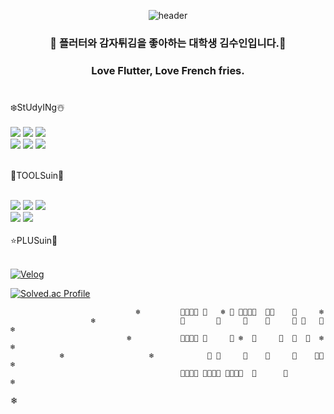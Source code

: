 <div align="center">
  
![header](https://capsule-render.vercel.app/api?type=slice&reversal=false&animation=twinkling&color=gradient&height=230&section=header&text=SUIN&fontSize=90&&fontAlign=80&fontAlignY=10&rotate=15&desc=안녕하세요저의누추한깃허브에방문하신모든여러분들항상만수무강하세요&descSize=20&descAlign=58&descAlignY=40)
  ### 🍟 플러터와 감자튀김을 좋아하는 대학생 김수인입니다.🍟  
  ### Love Flutter, Love French fries. 
  #
  <div align="left">
❄️StUdyINg☃️
  </div>
  <br/>
  <div align="left">
<img src="https://img.shields.io/badge/C++-00599C?style=for-the-badge&logo=c%2B%2B&logoColor=white">
    <img src="https://img.shields.io/badge/Dart-0175C2?style=for-the-badge&logo=Dart&logoColor=white">
    <img src="https://img.shields.io/badge/Kotlin-7F52FF?style=for-the-badge&logo=Kotlin&logoColor=white">
    <br/>
    <img src="https://img.shields.io/badge/C-A8B9CC?style=for-the-badge&logo=C&logoColor=white">
    <img src="https://img.shields.io/badge/JAVA-007396?style=for-the-badge&logo=Java&logoColor=white">
    <img src="https://img.shields.io/badge/JAVASCRIPT-F7DF1E?style=for-the-badge&logo=JavaScript&logoColor=white">
  </div>
  <br/>
  <div align="left">
    

  🎄TOOLSuin🎄<br/>
  </div>
  <br/>
  <div align="left">
     <img src="https://img.shields.io/badge/Unity-FFFFFF?style=for-the-badge&logo=Unity&logoColor=black">
    <img src="https://img.shields.io/badge/Flutter-02569B?style=for-the-badge&logo=Flutter&logoColor=white">
    <img src="https://img.shields.io/badge/Android-3DDC84?style=for-the-badge&logo=Android&logoColor=white">
    <br/>
    <img src="https://img.shields.io/badge/ReactNative-09D3AC?style=for-the-badge&logo=CreateReactApp&logoColor=black">
    <img src="https://img.shields.io/badge/Spring-6DB33F?style=for-the-badge&logo=Spring&logoColor=white">
    
  </div>
  <br/>
  <div align="left">
⭐️PLUSuin🎁<br/>
  </div>
  <br/>
  <div align="left">
  
[![Velog](https://img.shields.io/badge/Velog-20C997?style=for-the-badge&logo=Velog&logoColor=black)](https://velog.io/@su96in43)
  </div>
  <div align="left"> 
    
 [![Solved.ac Profile](http://mazassumnida.wtf/api/v2/generate_badge?boj=su96in43)](https://solved.ac/su96in43/)
  </div>
</div>
<div align="left">

  
                  
                                ❄️         🍟🍟🍟🍟 🍟   ❄️ 🍟 🍟🍟🍟🍟  🍟🍟    🍟     ❄️
                      ❄️                   🍟       🍟     🍟    🍟     🍟 🍟   🍟              ❄️
                              ❄️           🍟🍟🍟🍟 🍟     🍟 ❄️  🍟     🍟  🍟  🍟  ❄️                         ❄️
               ❄️                   ❄️            🍟 🍟     🍟    🍟     🍟    🍟🍟                 ❄️
                                          🍟🍟🍟🍟 🍟🍟🍟🍟 🍟🍟🍟🍟  🍟      🍟        ❄️   
</div>❄

